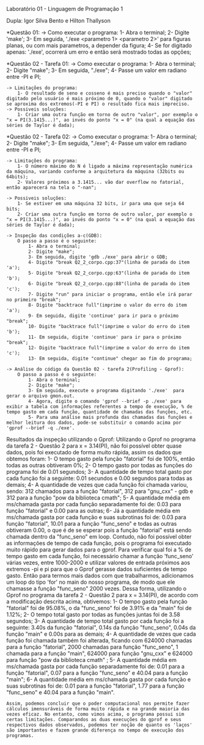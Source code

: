 Laboratório 01 - Linguagem de Programação 1

Dupla: Igor Silva Bento e Hilton Thallyson

*Questão 01: 
	-> Como executar o programa: 
		1- Abra o terminal; 
		2- Digite 'make'; 
		3- Em seguida, './exe <parametro 1> <parametro 2>' para figuras planas, ou com mais parametros, a depender da figura; 
		4- Se for digitado apenas: './exe', ocorrerá um erro e então será mostrado todas as opções;


*Questão 02 - Tarefa 01: 
	-> Como executar o programa:
		1- Abra o terminal; 
		2- Digite "make"; 
		3- Em seguida, "./exe"; 
		4- Passe um valor em radiano entre -PI e PI;
	
	-> Limitações do programa:	
		1- O resultado de seno e cosseno é mais preciso quando o "valor" digitado pelo usuário é mais próximo de 0, quando o "valor" digitado se aproxima dos extremos(-PI e PI) o resultado fica mais impreciso. 
	-> Possiveis soluções:
		1- Criar uma outra função em torno de outro "valor", por exemplo o "x = PI(3.1415...)", ao invés do ponto "x = 0" (na qual a equação das séries de Taylor é dada); 
	


*Questão 02 - Tarefa 02: 
	-> Como executar o programa: 
		1- Abra o terminal; 
		2- Digite "make"; 
		3- Em seguida, "./exe"; 
		4- Passe um valor em radiano entre -PI e PI;

	-> Limitações do programa:	
		1- O número máximo do N é ligado a máxima representação numérica da máquina, variando conforme a arquitetura da máquina (32bits ou 64bits);
		2- Valores próximos a 3.1415... vão dar overflow no fatorial, então aparecerá na tela o "-nan";

	-> Possiveis soluções:
		1- Se estiver em uma máquina 32 bits, ir para uma que seja 64 bits;
		2- Criar uma outra função em torno de outro valor, por exemplo o "x = PI(3.1415...)", ao invés do ponto "x = 0" (na qual a equação das séries de Taylor é dada); 

	-> Inspeção das condições a-c(GDB):
		O passo a passo é o seguinte:
			1- Abra o terminal;
			2- Digite "make";
			3- Em seguida, digite 'gdb ./exe' para abrir o GDB;
			4- Digite "break Q2_2_corpo.cpp:37"(linha de parada do item 'a');
			5- Digite "break Q2_2_corpo.cpp:63"(linha de parada do item 'b');
			6- Digite "break Q2_2_corpo.cpp:88"(linha de parada do item 'c');
			7- Digite "run" para iniciar o programa, então ele irá parar no primeiro "break";
			8- Digite "backtrace full"(imprime o valor do erro do item 'a');
			9- Em seguida, digite 'continue' para ir para o próximo "break";
			10- Digite "backtrace full"(imprime o valor do erro do item 'b');
			11- Em seguida, digite 'continue' para ir para o próximo "break";
			12- Digite "backtrace full"(imprime o valor do erro do item 'c');
			13- Em seguida, digite "continue" chegar ao fim do programa;

	-> Análise do código da Questão 02 - tarefa 2(Profiling - Gprof):
		O passo a passo é o seguinte:
			1- Abra o terminal;
			2- Digite "make";
			3- Em seguida, execute o programa digitando './exe'  para gerar o arquivo gmon.out.
			4- Agora, digite o comando 'gprof --brief -p ./exe' para exibir a tabela com informações referentes a tempo de execução, % de tempo gasto em cada função, quantidade de chamadas das funções, etc. 
			5- Para uma análise mais profunda das chamadas das funções e melhor leitura dos dados, pode-se substituir o comando acima por 'gprof --brief -q ./exe'.

Resultados da inspeção utilizando o Gprof:
	Utilizando o Gprof no programa da tarefa 2 - Questão 2 para x = 3.14(PI), não foi possível obter quase dados, pois foi executado de forma muito rápida, assim os dados que obtemos foram: 
	1- O tempo gasto pela função "fatorial" foi de 100%, então todas as outras obtiveram 0%;
	2- O tempo gasto por todas as funções do programa foi de 0.01 segundos; 
	3- A quantidade de tempo total gasto por cada função foi a seguinte: 0.01 secundos e 0.00 segundos para todas as demais; 
	4- A quantidade de vezes que cada função foi chamada variou, sendo: 312 chamados para a função "fatorial", 312 para "gnu_cxx" - gdb e 312 para a função "pow da biblioteca cmath";
	5- A quantidade média em ms/chamada gasta por cada função separadamente foi de: 0.03 para função "fatorial" e 0.00 para as outras; 
	6- Já a quantidade média em ms/chamada gasta por cada função e suas subrotinas foi de: 0.03 para função "fatorial", 10.01 para a função "func_seno" e todas as outras obtiveram 0.00, o que é de se esperar pois a função "fatorial" está sendo chamada dentro da "func_seno"  em loop.
	Contudo, não foi possível obter as informações de tempo de cada função, pois o programa foi executado muito rápido para gerar dados para o gprof. Para verificar qual foi a % de tempo gasto em cada função, foi necessário chamar a função 'func_seno' várias vezes, entre 1000-2000 e utilizar valores de entrada próximos aos extremos -pi e pi para que o Gprof gerasse dados suficientes de tempo gasto. 
	Então para termos mais dados com que trabalharmos, adicionamos um loop do tipo 'for' no main do nosso programa, de modo que ele chamasse a função "func_seno" 2000 vezes. Dessa forma, utilizando o Gprof no programa da tarefa 2 - Questão 2 para x = 3.14(PI), de acordo com a modificação descrita acima, obtivemos:
	1- O tempo gasto pela função "fatorial" foi de 95.08%, o da "func_seno" foi de 3.91% e da "main" foi de 1.12%;
	2- O tempo total gasto por todas as funções juntas foi de 3.58 segundos;
	3- A quantidade de tempo total gasto por cada função foi a seguinte: 3.40s da função "fatorial", 0.14s da função "func_seno", 0.04s da função "main" e 0.00s para as demais; 
	4- A quantidade de vezes que cada função foi chamada também foi alterada, ficando com 624000 chamadas para a função "fatorial", 2000 chamadas para função "func_seno", 1 chamada para a função "main", 624000 para função "gnu_cxx" e 624000 para função "pow da biblioteca cmath" ;
	5- A quantidade média em ms/chamada gasta por cada função separadamente foi de: 0.01 para a função "fatorial", 0.07 para a função "func_seno" e 40.04 para a função "main";
	6- A quantidade média em ms/chamada gasta por cada função e suas subrotinas foi de: 0.01 para a função "fatorial", 1.77 para a função "func_seno" e 40.04 para a função "main".
	
	Assim, podemos concluir que o poder computacional nos permite fazer cálculos imensuráveis de forma muito rápida e na grande maioria das vezes eficaz. No entanto, como vimos acima, o programa possui sim certas limitações. Comparandos as duas execuções do gprof e seus respectivos dados observados, podemos ter noção de quanto os 'laços' são importantes e fazem grande diferença no tempo de execução dos programas.	
